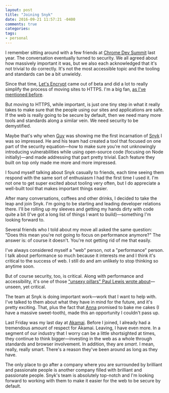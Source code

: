 ```yaml
---
layout: post
title: "Joining Snyk"
date: 2016-09-21 11:57:21 -0400
comments: true
categories: 
tags: 
- personal
---
```

I remember sitting around with a few friends at [Chrome Dev Summit](https://developer.chrome.com/devsummit) last year. The conversation eventually turned to security. We all agreed about how massively important it was, but we also each acknowledged that it's not trivial to do correctly. It's not the most accessible topic and the tooling and standards can be a bit unwieldy. 

Since that time, [Let's Encrypt](https://letsencrypt.org/) came out of beta and did a lot to really simplify the process of moving sites to HTTPS. I'm a big fan, [as I've mentioned before](https://timkadlec.com/2015/12/taking-lets-encrypt-for-a-spin/). 

But moving to HTTPS, while important, is just one tiny step in what it really takes to make sure that the people using our sites and applications are safe. If the web is really going to be secure by default, then we need many more tools and standards along a similar vein. We need security to be demystified.

Maybe that's why when [Guy](https://twitter.com/guypod) was showing me the first incarnation of [Snyk](https://snyk.io) I was so impressed. He and his team had created a tool that focused on one part of the security equation—how to make sure you're not unknowingly introducing vulnerabilities while using open-source code (focusing on Node initially)—and made addressing that part pretty trivial. Each feature they built on top only made me more and more impressed.

I found myself talking about Snyk casually to friends, each time seeing them respond with the same sort of enthusiasm I had the first time I used it. I'm not one to get super excited about tooling very often, but I do appreciate a well-built tool that makes important things easier.

After many conversations, coffees and other drinks, I decided to take the leap and join Snyk. I'm going to be starting and leading developer relations there. I'll be rolling up my sleeves and getting my hands dirty with code quite a bit (I've got a long list of things I want to build)—something I'm looking forward to. 

Several friends who I told about my move all asked the same question: "Does this mean you're not going to focus on performance anymore?" The answer is: of course it doesn't. You're not getting rid of me that easily.

I've always considered myself a "web" person, not a "performance" person. I talk about performance so much because it interests me and I think it's critical to the success of web. I still do and am unlikely to stop thinking so anytime soon.

But of course security, too, is critical. Along with performance and accessibility, it's one of those ["unsexy pillars" Paul Lewis wrote about](https://aerotwist.com/blog/web-components-and-three-unsexy-pillars/)—unseen, yet critical.

The team at Snyk is doing important work—work that I want to help with. I've talked to them about what they have in mind for the future, and it's pretty exciting. That, plus the fact that [Anna](https://twitter.com/anna_debenham) promised to bake me cakes (I have a massive sweet-tooth), made this an opportunity I couldn't pass up.

Last Friday was my last day at [Akamai](https://akamai.com). Before I joined, I already had a tremendous amount of respect for Akamai. Leaving, I have even more. In a segment of our industry that I worry can be a little shortsighted at times, they continue to think bigger—investing in the web as a whole through standards and browser involvement. In addition, they are _smart_. I mean, really, really smart. There's a reason they've been around as long as they have.

The only place to go after a company where you are surrounded by brilliant and passionate people is another company filled with brilliant and passionate people. Snyk's team is absolutely top-notch and I'm looking forward to working with them to make it easier for the web to be secure by default.